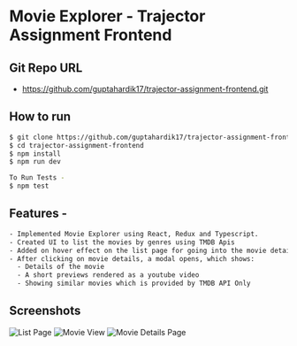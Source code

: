 # Movie Explorer - Trajector Assignment Frontend

## Git Repo URL
- https://github.com/guptahardik17/trajector-assignment-frontend.git


## How to run
```sh
$ git clone https://github.com/guptahardik17/trajector-assignment-frontend.git
$ cd trajector-assignment-frontend
$ npm install
$ npm run dev

To Run Tests -
$ npm test
```


## Features -
```sh
- Implemented Movie Explorer using React, Redux and Typescript.
- Created UI to list the movies by genres using TMDB Apis
- Added on hover effect on the list page for going into the movie details.
- After clicking on movie details, a modal opens, which shows:
  - Details of the movie
  - A short previews rendered as a youtube video
  - Showing similar movies which is provided by TMDB API Only
```


## Screenshots

![List Page][1]
![Movie View][2]
![Movie Details Page][3]

[1]: https://imgur.com/CcNMDb4.png
[2]: https://imgur.com/wtPDjZP.png
[3]: https://imgur.com/pbcAfhA.png
